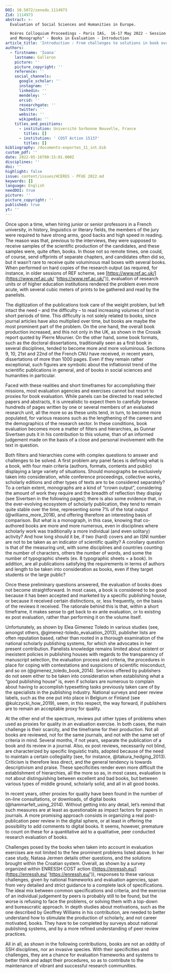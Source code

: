 ```yaml
---
DOI: 10.5072/zenodo.1114973
Zid: 1114973
abstract: >-
  Evaluation of Social Sciences and Humanities in Europe.

  Hcéres Colloquium Proceedings - Paris IAS,  16-17 May 2022 - Session 1 "Books
  and Monographs" - Books in Evaluation - Introduction
article_title: 'Introduction : From challenges to solutions in book evaluation'
authors:
  - firstname: 'Ioana'
    lastname: Galleron
    picture: ''
    picture_copyright: ''
    reference: ''
    social_channels:
      google_scholar: ''
      instagram: ''
      linkedin: ''
      mendeley: ''
      orcid: ''
      researchgate: ''
      twitter: ''
      website: ''
      wikipedia: ''
    titles_and_positions:
      - institution: Université Sorbonne Nouvelle, France
        titles: []
      - institution: ' COST Action 15137'
        titles: []
bibliography: /documents-exportes_11_int.bib
custom_pdf: ''
date: 2022-05-16T08:15:01.000Z
disciplines: ''
doi: ''
highlight: false
issue: content/issues/HCERES - PFUE 2022.md
keywords: []
language: English
needDOI: true
picture: ''
picture_copyright: ''
published: true
yt: ''
---
```

Once upon a time, when hiring junior or senior professors in a French university, in history, linguistics or literary fields, the members of the jury were required to have strong arms, good backs and high speed in reading. The reason was that, previous to the interviews, they were supposed to receive samples of the scientific production of the candidates, and these samples were, quite often, books. In those not so remote times, one could, of course, send offprints of separate chapters, and candidates often did so, but it wasn’t rare to receive quite voluminous mail boxes with several books. When performed on hard copies of the research output (as required, for instance, in older sessions of REF scheme, see [https://www.ref.ac.uk/](https://www.ref.ac.uk/ 'https://www.ref.ac.uk/')), evaluation of research units or of higher education institutions rendered the problem even more acute, with several cubic meters of prints to be gathered and read by the panelists.

The digitization of the publications took care of the weight problem, but left intact the need – and the difficulty – to read increasing volumes of text in short periods of time. This difficulty is not solely related to books, since journal articles have also multiplied over time, but books are maybe the most prominent part of the problem. On the one hand, the overall book production increased, and this not only in the UK, as shown in the Crossik report quoted by Pierre Mounier. On the other hand, some book formats, such as the doctoral dissertations, traditionally seen as a first book in several disciplines, tended to become more and more voluminous. Sections 9, 10, 21st and 22nd of the French CNU have received, in recent years, dissertations of more than 1000 pages. Even if they remain rather exceptional, such figures are symbolic about the inflationist trend of the scientific publications in general, and of books in social sciences and humanities in particular.

Faced with these realities and short timeframes for accomplishing their missions, most evaluation agencies and exercises cannot but resort to proxies for book evaluation. While panels can be directed to read selected papers and abstracts, it is unrealistic to expect them to carefully browse hundreds of pages written by one or several members of an evaluated research unit, all the more so as these units tend, in turn, to become more populated, for various reasons such as the lengthening of the careers and the demographics of the research sector. In these conditions, book evaluation becomes more a matter of filters and hierarchies, as Gunnar Sivertsen puts it in his contribution to this volume, than of an informed judgement made on the basis of a close and personal involvement with the text in question.

Both filters and hierarchies come with complex questions to answer and challenges to be solved. A first problem any panel faces is defining what is a book, with four main criteria (authors, formats, contents and public) displaying a large variety of situations. Should monographs be exclusively taken into consideration, while conference proceedings, collective works, scholarly editions and other types of texts are to be considered separately? To a certain extent, monographs are a kind of “crown output”, considering the amount of work they require and the breadth of reflection they display (see Sivertsen in the following pages); there is also some evidence that, in the ever-evolving ecosystem of scholarly publication, they tend to remain quite stable over the time, representing some 7% of the total output (@williams_more_2018), and offering therefore an interesting basis of comparison. But what is a monograph, in this case, knowing that co-authored books are more and more numerous, even in disciplines where scholarly work was traditionally a more individual (and even solitary) activity? And how long should it be, if two (hard) covers and an ISNI number are not to be taken as an indicator of scientific quality? A corollary question is that of the measuring unit, with some disciplines and countries counting the number of characters, others the number of words, and some the number of typographic sheets (ex. 8 typographic sheets = a book). In addition, are all publications satisfying the requirements in terms of authors and length to be taken into consideration as books, even if they target students or the large public?

Once these preliminary questions answered, the evaluation of books does not become straightforward. In most cases, a book is considered to be good because it has been accepted and marketed by a specific publishing house, or because it received certain distinctions, or, less frequently, on the basis of the reviews it received. The rationale behind this is that, within a short timeframe, it makes sense to get back to ex ante evaluation, or to existing ex post evaluation, rather than performing it on the volume itself.

Unfortunately, as shown by Elea Gimenez Toledo in various studies (see, amongst others, @gimenez-toledo_evaluation_2013), publisher lists are often reputation based, rather than rooted in a thorough examination of the national scholarly publishing systems, for which she advocates in her present contribution. Panelists knowledge remains limited about existent or inexistent policies in publishing houses with regards to the transparency of manuscript selection, the evaluation process and criteria, the procedures in place for coping with contestations and suspicions of scientific misconduct, and so on (@gimenez_toledo_book_2014). Services offered by publishers do not seem either to be taken into consideration when establishing what a “good publishing house” is, even if scholars are numerous to complain about having to accomplish typesetting tasks previously taken care of by the specialists in the publishing industry. National surveys and peer review labels, such as the one put into place in Belgium or Finland (see @kulczycki_how_2019), seem, in this respect, the way forward, if publishers are to remain an acceptable proxy for quality.

At the other end of the spectrum, reviews put other types of problems when used as proxies for quality in an evaluation exercise. In both cases, the main challenge is their scarcity, and the timeframe for their production. Not all books are reviewed, not for the same journals, and not with the same set of criteria in mind. Several months, if not years, separate the publication of a book and its review in a journal. Also, ex post reviews, necessarily not blind, are characterized by specific linguistic traits, adopted because of the need to maintain a certain collegiality (see, for instance, @itakura_hedging_2013). Criticism is therefore less direct, and the general tendency is towards descriptivism and praise. These specificities render even more difficult the establishment of hierarchies, all the more so as, in most cases, evaluation is not about distinguishing between excellent and bad books, but between various types of middle ground, scholarly solid, and all in all good books.

In recent years, other proxies for quality have been found in the number of on-line consultations, or downloads, of digital books (@hammarfelt_using_2014). Without getting into any detail, let’s remind that such measures are at least as questionable as impact factors for papers in journals. A more promising approach consists in organizing a real post-publication peer review in the digital sphere, or at least in offering the possibility to add comments to digital books. It seems, however, premature to count on these for a quantitative aid to a qualitative, peer conducted research evaluation of books.

Challenges posed by the books when taken into account in evaluation exercises are not limited to the few prominent problems listed above. In her case study, Natasa Jermen details other questions, and the solutions brought within the Croatian system. Overall, as shown by a survey organized within ENRESSH COST action ([https://enressh.eu/](https://enressh.eu/ 'https://enressh.eu/')), responses to these various challenges, given by national frameworks and evaluation agencies, span from very detailed and strict guidance to a complete lack of specifications. The ideal mix between common specifications and criteria, and the exercise of an individual judgement by peers is probably still to be found, but the worse is refusing to face the problems, or solving them with a top-down and bureaucratic approach. In depth studies about motivations, such as the one described by Geoffrey Williams in his contribution, are needed to better understand how to stimulate the production of scholarly, and not career motivated, books. They have to be completed by surveys about national publishing systems, and by a more refined understanding of peer review practices.

All in all, as shown in the following contributions, books are not an oddity of SSH disciplines, nor an invasive species. With their specificities and challenges, they are a chance for evaluation frameworks and systems to better think and adapt their procedures, so as to contribute to the maintenance of vibrant and successful research communities.